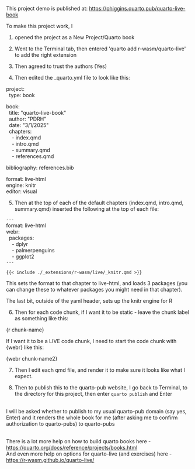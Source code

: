This project demo is published at:
https://phiggins.quarto.pub/quarto-live-book

To make this project work, I 

1. opened the project as a
New Project/Quarto book

2. Went to the Terminal tab, then entered 'quarto add r-wasm/quarto-live'
to add the right extension

3. Then agreed to trust the authors (Yes)

4. Then edited the _quarto.yml file to look like this:

project:<br>
&nbsp;&nbsp;type: book <br>

book: <br>
&nbsp;&nbsp;title: "quarto-live-book" <br>
&nbsp;&nbsp;author: "PDRH" <br>
&nbsp;&nbsp;date: "3/1/2025" <br>
&nbsp;&nbsp;chapters: <br>
&nbsp;&nbsp;&nbsp;&nbsp;- index.qmd <br>
&nbsp;&nbsp;&nbsp;&nbsp;- intro.qmd <br>
&nbsp;&nbsp;&nbsp;&nbsp;- summary.qmd <br>
&nbsp;&nbsp;&nbsp;&nbsp;- references.qmd <br>

bibliography: references.bib <br>

format: live-html <br>
engine: knitr <br>
editor: visual <br>

5. Then at the top of each of the default chapters
(index.qmd, intro.qmd, summary.qmd) inserted the following at the top of each file:

`---` <br>
format: live-html <br>
webr: <br>
&nbsp;&nbsp;packages: <br>
&nbsp;&nbsp;&nbsp;&nbsp;- dplyr <br>
&nbsp;&nbsp;&nbsp;&nbsp;- palmerpenguins <br>
&nbsp;&nbsp;&nbsp;&nbsp;- ggplot2 <br>
`---` <br>

`{{< include ./_extensions/r-wasm/live/_knitr.qmd >}}`

This sets the format to that chapter to live-html, and loads 3 packages (you can change these to whatever packages you might need in that chapter).

The last bit, outside of the yaml header, sets up the knitr engine for R

6. Then for each code chunk,
if I want it to be static - leave the chunk label as something like this:

{r chunk-name}

If I want it to be a LIVE code chunk, I need to start the code chunk with {webr}
like this:

{webr chunk-name2}


7. Then I edit each qmd file, and render it to make sure it looks like what I expect.

8. Then to publish this to the quarto-pub website,
I go back to Terminal, to the directory for this project,
then enter `quarto publish` and Enter
<br>
I will be asked whether to publish to my usual quarto-pub domain
(say yes, Enter)
and it renders the whole book for me (after asking me to confirm authorization to quarto-pubs)
to quarto-pubs
<br>
<br>

There is a lot more help on how to build quarto books here - https://quarto.org/docs/reference/projects/books.html
<br>
And even more help on options for quarto-live (and exercises) here - https://r-wasm.github.io/quarto-live/
